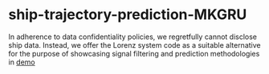 # ship-trajectory-prediction-MKGRU
In adherence to data confidentiality policies, we regretfully cannot disclose ship data. Instead, we offer the Lorenz system code as a suitable alternative for the purpose of showcasing signal filtering and prediction methodologies in [demo]([https://attend.ieee.org/ssci-2023/](https://github.com/Chengfeng-Jia/ship-trajectory-prediction-MKGRU/blob/main/Kalman%20filter%20with%20GRU%20network%20driven%20dynamic.ipynb)https://github.com/Chengfeng-Jia/ship-trajectory-prediction-MKGRU/blob/main/Kalman%20filter%20with%20GRU%20network%20driven%20dynamic.ipynb) 
